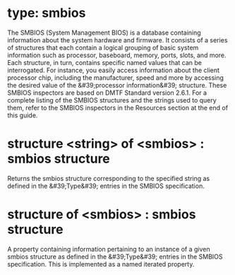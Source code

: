 # type: smbios

The SMBIOS (System Management BIOS) is a database containing information about the system hardware and firmware. It consists of a series of structures that each contain a logical grouping of basic system information such as processor, baseboard, memory, ports, slots, and more. Each structure, in turn, contains specific named values that can be interrogated. For instance, you easily access information about the client processor chip, including the manufacturer, speed and more by accessing the desired value of the &amp;#39;processor information&amp;#39; structure. These SMBIOS inspectors are based on DMTF Standard version 2.6.1. For a complete listing of the SMBIOS structures and the strings used to query them, refer to the SMBIOS inspectors in the Resources section at the end of this guide.

# structure &lt;string&gt; of &lt;smbios&gt; : smbios structure

Returns the smbios structure corresponding to the specified string as defined in the &amp;#39;Type&amp;#39; entries in the SMBIOS specification.

# structure of &lt;smbios&gt; : smbios structure

A property containing information pertaining to an instance of a given smbios structure as defined in the &amp;#39;Type&amp;#39; entries in the SMBIOS specification. This is implemented as a named iterated property.
